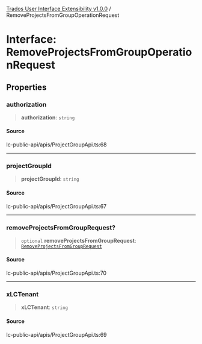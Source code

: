 [Trados User Interface Extensibility v1.0.0](../wiki/globals) / RemoveProjectsFromGroupOperationRequest

# Interface: RemoveProjectsFromGroupOperationRequest

## Properties

### authorization

> **authorization**: `string`

#### Source

lc-public-api/apis/ProjectGroupApi.ts:68

***

### projectGroupId

> **projectGroupId**: `string`

#### Source

lc-public-api/apis/ProjectGroupApi.ts:67

***

### removeProjectsFromGroupRequest?

> `optional` **removeProjectsFromGroupRequest**: [`RemoveProjectsFromGroupRequest`](../wiki/Interface.RemoveProjectsFromGroupRequest)

#### Source

lc-public-api/apis/ProjectGroupApi.ts:70

***

### xLCTenant

> **xLCTenant**: `string`

#### Source

lc-public-api/apis/ProjectGroupApi.ts:69

